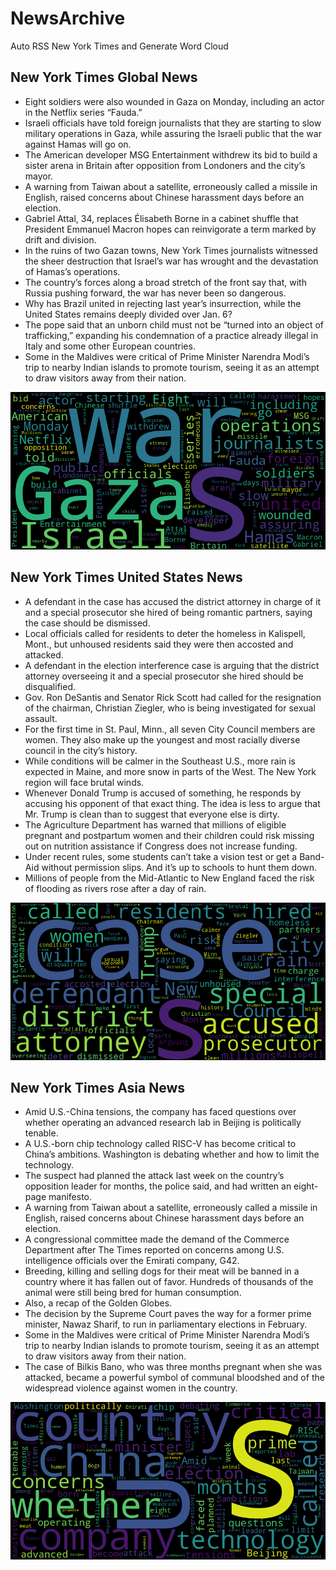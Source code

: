 # NewsArchive
Auto RSS New York Times and Generate Word Cloud

## New York Times Global News
* Eight soldiers were also wounded in Gaza on Monday, including an actor in the Netflix series “Fauda.”
* Israeli officials have told foreign journalists that they are starting to slow military operations in Gaza, while assuring the Israeli public that the war against Hamas will go on.
* The American developer MSG Entertainment withdrew its bid to build a sister arena in Britain after opposition from Londoners and the city’s mayor.
* A warning from Taiwan about a satellite, erroneously called a missile in English, raised concerns about Chinese harassment days before an election.
* Gabriel Attal, 34, replaces Élisabeth Borne in a cabinet shuffle that President Emmanuel Macron hopes can reinvigorate a term marked by drift and division.
* In the ruins of two Gazan towns, New York Times journalists witnessed the sheer destruction that Israel’s war has wrought and the devastation of Hamas’s operations.
* The country’s forces along a broad stretch of the front say that, with Russia pushing forward, the war has never been so dangerous.
* Why has Brazil united in rejecting last year’s insurrection, while the United States remains deeply divided over Jan. 6?
* The pope said that an unborn child must not be “turned into an object of trafficking,” expanding his condemnation of a practice already illegal in Italy and some other European countries.
* Some in the Maldives were critical of Prime Minister Narendra Modi’s trip to nearby Indian islands to promote tourism, seeing it as an attempt to draw visitors away from their nation.

![Global](./global.png)
## New York Times United States News
* A defendant in the case has accused the district attorney in charge of it and a special prosecutor she hired of being romantic partners, saying the case should be dismissed.
* Local officials called for residents to deter the homeless in Kalispell, Mont., but unhoused residents said they were then accosted and attacked.
* A defendant in the election interference case is arguing that the district attorney overseeing it and a special prosecutor she hired should be disqualified.
* Gov. Ron DeSantis and Senator Rick Scott had called for the resignation of the chairman, Christian Ziegler, who is being investigated for sexual assault.
* For the first time in St. Paul, Minn., all seven City Council members are women. They also make up the youngest and most racially diverse council in the city’s history.
* While conditions will be calmer in the Southeast U.S., more rain is expected in Maine, and more snow in parts of the West. The New York region will face brutal winds.
* Whenever Donald Trump is accused of something, he responds by accusing his opponent of that exact thing. The idea is less to argue that Mr. Trump is clean than to suggest that everyone else is dirty.
* The Agriculture Department has warned that millions of eligible pregnant and postpartum women and their children could risk missing out on nutrition assistance if Congress does not increase funding.
* Under recent rules, some students can’t take a vision test or get a Band-Aid without permission slips. And it’s up to schools to hunt them down.
* Millions of people from the Mid-Atlantic to New England faced the risk of flooding as rivers rose after a day of rain.

![US](./usnews.png)
## New York Times Asia News
* Amid U.S.-China tensions, the company has faced questions over whether operating an advanced research lab in Beijing is politically tenable.
* A U.S.-born chip technology called RISC-V has become critical to China’s ambitions. Washington is debating whether and how to limit the technology.
* The suspect had planned the attack last week on the country’s opposition leader for months, the police said, and had written an eight-page manifesto.
* A warning from Taiwan about a satellite, erroneously called a missile in English, raised concerns about Chinese harassment days before an election.
* A congressional committee made the demand of the Commerce Department after The Times reported on concerns among U.S. intelligence officials over the Emirati company, G42.
* Breeding, killing and selling dogs for their meat will be banned in a country where it has fallen out of favor. Hundreds of thousands of the animal were still being bred for human consumption.
* Also, a recap of the Golden Globes.
* The decision by the Supreme Court paves the way for a former prime minister, Nawaz Sharif, to run in parliamentary elections in February.
* Some in the Maldives were critical of Prime Minister Narendra Modi’s trip to nearby Indian islands to promote tourism, seeing it as an attempt to draw visitors away from their nation.
* The case of Bilkis Bano, who was three months pregnant when she was attacked, became a powerful symbol of communal bloodshed and of the widespread violence against women in the country.

![Asian](./asian.png)
